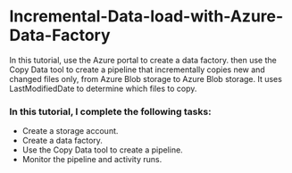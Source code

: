 # Incremental-Data-load-with-Azure-Data-Factory
In this tutorial, use the Azure portal to create a data factory. then use the Copy Data tool to create a pipeline that incrementally copies new and changed files only, from Azure Blob storage to Azure Blob storage. It uses LastModifiedDate to determine which files to copy.

### In this tutorial, I complete the following tasks:

- Create a storage account.
- Create a data factory.
- Use the Copy Data tool to create a pipeline.
- Monitor the pipeline and activity runs.
